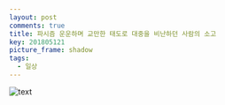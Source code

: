 ```yaml
---
layout: post
comments: true
title: 파시즘 운운하며 교만한 태도로 대중을 비난하던 사람의 소고
key: 201805121
picture_frame: shadow
tags:
  - 일상
---
```


![text](https://raw.githubusercontent.com/q0115643/my_blog/assets/images/public-criticism/대중비판비판.png)
